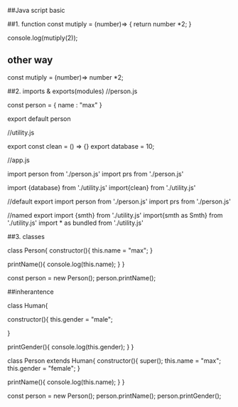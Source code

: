 ##Java script basic

##1. function
const mutiply = (number)=> {
    return  number *2;
}

console.log(mutiply(2));

## other way
const mutiply = (number)=>   number *2;


##2. imports & exports(modules)
//person.js

const person = {
     name : "max"
}

export default person


//utility.js

export const clean = () => {}
export database = 10;

//app.js

import person from './person.js'
import prs from './person.js'


import {database} from './utility.js'
import{clean} from './utility.js'

//default export
import person from './person.js'
import prs from './person.js'


//named export
import {smth} from './utility.js'
import{smth as Smth} from './utility.js'
import * as bundled from './utility.js'

##3. classes

class Person{
  constructor(){
    this.name = "max";
  }
  
  printName(){
    console.log(this.name);
  }
}

const person = new Person();
person.printName();


##inherantence

class Human{
  
  constructor(){
    this.gender = "male";

  }
  
  printGender(){
    console.log(this.gender);
  }
}

class Person extends Human{
  constructor(){
    super();
    this.name = "max";
    this.gender = "female";
  }
  
  printName(){
    console.log(this.name);
  }
}


const person = new Person();
person.printName();
person.printGender();






